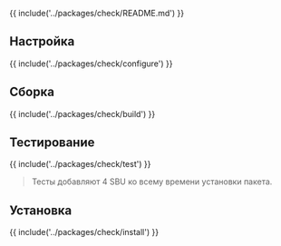 {{ include('../packages/check/README.md') }}

## Настройка

{{ include('../packages/check/configure') }}

## Сборка

{{ include('../packages/check/build') }}

## Тестирование

{{ include('../packages/check/test') }}

> Тесты добавляют 4 SBU ко всему времени установки пакета.

## Установка

{{ include('../packages/check/install') }}


